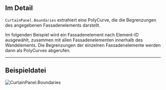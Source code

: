 ## Im Detail
`CurtainPanel.Boundaries` extrahiert eine PolyCurve, die die Begrenzungen des angegebenen Fassadenelements darstellt.

Im folgenden Beispiel wird ein Fassadenelement nach Element-ID ausgewählt, zusammen mit allen Fassadenelementen innerhalb des Wandelements. Die Begrenzungen der einzelnen Fassadenelemente werden dann als PolyCurves abgerufen.
___
## Beispieldatei

![CurtainPanel.Boundaries](./Revit.Elements.CurtainPanel.Boundaries_img.jpg)
